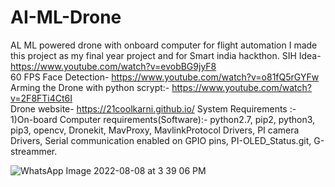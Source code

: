 # AI-ML-Drone
AL ML powered drone with onboard computer for flight automation
I made this project as my final year project and for Smart india hackthon.
SIH Idea-
https://www.youtube.com/watch?v=evobBG9jyF8                                                                            
60 FPS Face Detection-
https://www.youtube.com/watch?v=o81fQ5rGYFw                                           
Arming the Drone with python scrypt:-
https://www.youtube.com/watch?v=2F8FTi4Ct6I                                                        
Drone website-
https://21coolkarni.github.io/
System Requirements :-                                                               
1)On-board Computer requirements(Software):- python2.7, pip2, python3, pip3, opencv, Dronekit, MavProxy, MavlinkProtocol Drivers, PI camera Drivers, Serial communication enabled on GPIO pins, PI-OLED_Status.git, G-streammer.

![WhatsApp Image 2022-08-08 at 3 39 06 PM](https://user-images.githubusercontent.com/84247246/183896659-b479e90e-7df2-4df0-b899-481c4ee692c5.jpeg)
